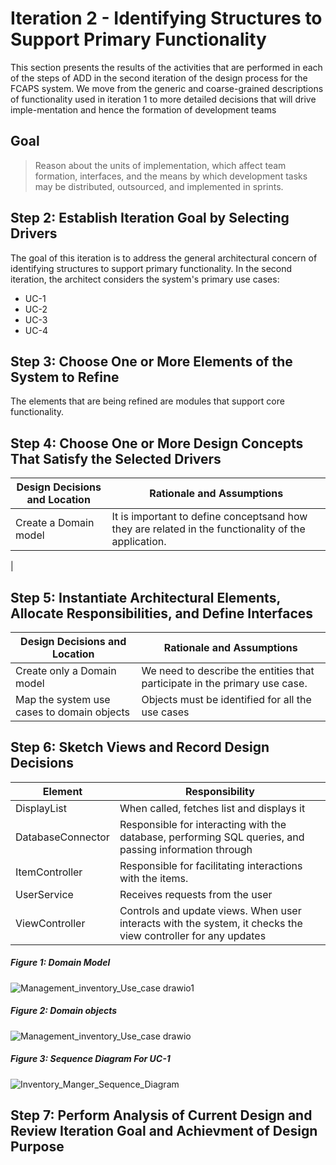 # Iteration 2 - Identifying Structures to Support Primary Functionality 

This section presents the results of the activities that are performed in each of the steps
of ADD in the second iteration of the design process for the FCAPS system. We move from the generic and
coarse-grained descriptions of functionality used in iteration 1 to more detailed
decisions that will drive imple-mentation and hence the formation of development teams 

## Goal

> Reason about the units of implementation, which affect team formation, interfaces, and the means by
  which development tasks may be distributed, outsourced, and implemented in sprints.
  
## Step 2: Establish Iteration Goal by Selecting Drivers
The goal of this iteration is  to address the general architectural concern of identifying structures
to support primary functionality. In the second iteration, the architect considers the system's primary
use cases:
- UC-1
- UC-2
- UC-3
- UC-4

## Step 3: Choose One or More Elements of the System to Refine 
The elements that are being refined are modules that support core functionality.
## Step 4: Choose One or More Design Concepts That Satisfy the Selected Drivers
| Design Decisions and Location   | Rationale and Assumptions |
| -----------                     |               ----------- |
|Create a Domain model            | It is important to define conceptsand how they are related in the functionality of the application.
| 

## Step 5: Instantiate Architectural  Elements, Allocate  Responsibilities, and Define Interfaces 
| Design Decisions and Location   | Rationale and Assumptions |
| -----------                     |               ----------- |
|Create only a Domain model       | We need to describe the entities that participate in the primary use case.|
|Map the system use cases to domain objects| Objects must be identified for all the use cases|


## Step 6: Sketch Views and Record Design Decisions
| Element                         |            Responsibility |
| -----------                     |               ----------- |
| DisplayList                     | When called, fetches list and displays it | 
| DatabaseConnector               | Responsible for interacting with the database, performing SQL queries, and passing information through|
| ItemController                  | Responsible for facilitating interactions with the items. |
| UserService                     | Receives requests from the user |
| ViewController                  | Controls and update views. When user interacts with the system, it checks the view controller for any updates |

##### Figure 1: Domain Model
![Management_inventory_Use_case drawio1](https://user-images.githubusercontent.com/73712369/142634792-56ffee30-0440-44a2-8615-75098b371f11.png)

##### Figure 2: Domain objects
![Management_inventory_Use_case drawio](https://user-images.githubusercontent.com/73712369/142634811-1d4594fc-f68d-424f-bbba-4b66bea240d5.png)

##### Figure 3: Sequence Diagram For UC-1
![Inventory_Manger_Sequence_Diagram](https://user-images.githubusercontent.com/73712369/142639791-6cf6db3c-d93c-48e2-bd3b-69434cdee785.png)

## Step 7: Perform Analysis of Current Design and Review Iteration Goal and Achievment of Design Purpose


